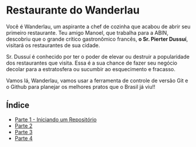 # Restaurante do Wanderlau

Você é Wanderlau, um aspirante a chef de cozinha que acabou de abrir seu primeiro restaurante. Teu amigo Manoel, que trabalha para a ABIN, descobriu que o grande crítico gastronômico francês, **o Sr. Pierter Dussuí**, visitará os restaurantes de sua cidade.

Sr. Dussuí é conhecido por ter o poder de elevar ou destruir a popularidade dos restaurantes que visita. Essa é a sua chance de fazer seu negócio decolar para a estratosfera ou sucumbir ao esquecimento e fracasso.

Vamos lá, Wanderlau, vamos usar a ferramenta de controle de versão Git e o Github para planejar os melhores pratos que o Brasil já viu!!

## Índice

- [Parte 1 - Iniciando um Repositório](Parte%201.md)
- [Parte 2](Parte%202%20-%20Criando%20um%20Reposit%C3%B3rio%20Remoto%20no%20Github.md)
- [Parte 3](Parte%203.md)
- [Parte 4](Parte%204.md)
  